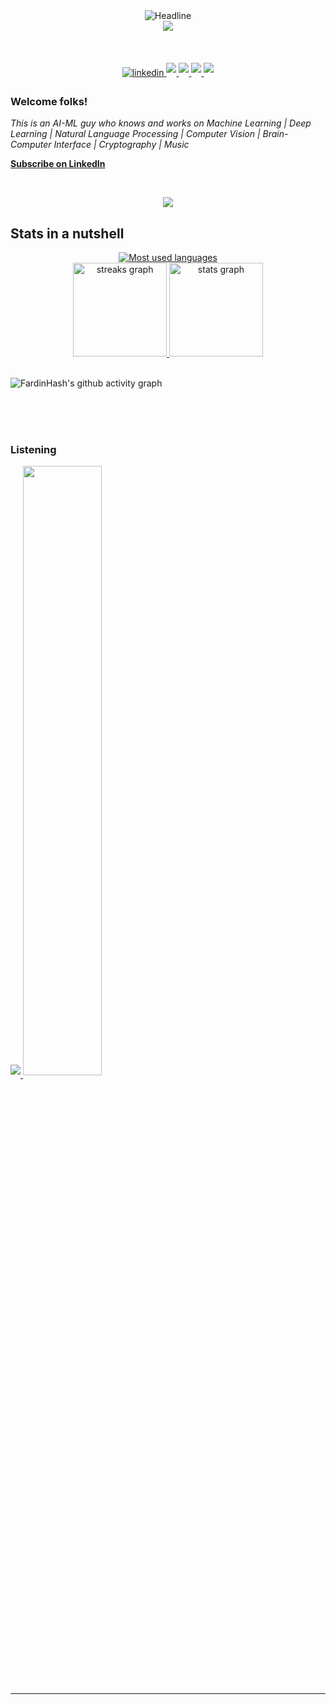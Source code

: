 <div align=center>
        <img src="https://readme-typing-svg.herokuapp.com?color=gotham&size=32&center=true&vCenter=true&width=600&height=50&lines=Hiii,+I'm+Fardin+🍂;AI-ML+Researcher;" alt="Headline" />
    </div>

<div align=center>
  <img src="https://capsule-render.vercel.app/api?type=waving&color=gradient&height=60&section=footer"/>
  </div>
    
<br/>



<br/>



<br/>
<div align=center>
<a href="https://linkedin.com/in/fardinkai" target="_blank">
<img src=https://img.shields.io/badge/linkedin-%231E77B5.svg?&style=for-the-badge&logo=linkedin&logoColor=white alt=linkedin style="margin-bottom: 5px;" />
</a>
<a href="https://www.kaggle.com/fardinpy" target="_blank">
<img src=https://img.shields.io/badge/Kaggle-20BEFF?style=for-the-badge&logo=Kaggle&logoColor=white style="margin-bottom: 5px;" />
</a>
<a href="https://www.hackerrank.com/fardinkai" target="_blank">
<img src=https://img.shields.io/badge/-Hackerrank-2EC866?style=for-the-badge&logo=HackerRank&logoColor=white style="margin-bottom: 5px;" />
</a>
<a href="https://www.leetcode.com/fardinkai" target="_blank">
<img src=https://img.shields.io/badge/-LeetCode-FFA116?style=for-the-badge&logo=LeetCode&logoColor=black style="margin-bottom: 5px;" />
</a>
<a href="https://app.datacamp.com/profile/fardinkai" target="_blank">
<img src=https://img.shields.io/badge/Datacamp-05192D?style=for-the-badge&logo=datacamp&logoColor=65FF8F style="margin-bottom: 5px;" />
</a>
</div>  
  



### Welcome folks!
*This is an AI-ML guy who knows and works on Machine Learning | Deep Learning | Natural Language Processing | Computer Vision | Brain-Computer Interface | Cryptography | Music*  

<a class="libutton" href="https://www.linkedin.com/build-relation/newsletter-follow?entityUrn=7148647221415059456" target="_blank"><b>Subscribe on LinkedIn</b></a> 

<br/> 
<p align="center">
  <a href="https://fardinkai.me">
    <img src="https://skillicons.dev/icons?i=python,js,react,nodejs,typescript,docker,azure,gcp,terraform,kali" />
  </a>
</p>
 


## Stats in a nutshell

<div align="center">
        <a href="https://github.com/FardinHash">
  <img src="https://github-readme-stats.vercel.app/api/top-langs/?username=FardinHash&custom_title=FardinHash's%20Used%20Languages&langs_count=6&card_width=500&theme=gotham&hide_border=true&layout=compact" alt="Most used languages" /> <br>
  <img src="https://streak-stats.demolab.com?user=FardinHash&theme=gotham&hide_border=true&border_radius=0&background=000000&" height="150" alt="streaks graph"  />
  <img src="https://github-readme-stats-eight-theta.vercel.app/api?username=FardinHash&custom_title=FardinHash's%20GitHub%20Stats&show_icons=true&theme=gotham&hide_border=true&bg_color=000000&border_radius=0&count_private=true" height="150" alt="stats graph"  />
  </a>
</div> <br>

![FardinHash's github activity graph](https://github-readme-activity-graph.vercel.app/graph?username=FardinHash&custom_title=FardinHash's%20Activity%20a%20Graph&hide_border=true&theme=gotham)

<br/>  

  

<br/>  

  

<br/>  



### Listening  
<a href="https://open.spotify.com/user/zarabvx8tfys9k1y6s6m8gz03" target="_blank">
<img src=https://img.shields.io/badge/Spotify-1ED760?&style=for-the-badge&logo=spotify&logoColor=white style="margin-bottom: 5px;" />
</a>
<img src="https://spotify-github-profile.vercel.app/api/view?uid=zarabvx8tfys9k1y6s6m8gz03&cover_image=true&theme=natemoo-re&bar_color=b14e4e&bar_color_cover=true" align="center" style="width: 50%" />
<br />

---


